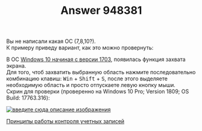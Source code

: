 ﻿---
title: "Answer 948381"
se.owner.user_id: 262779
se.owner.display_name: "L.F.C."
se.owner.link: "https://ru.stackoverflow.com/users/262779/l-f-c"
se.answer_id: 948381
se.question_id: 948299
se.post_type: answer
se.score: 4
se.is_accepted: False
---
<p>Вы не написали какая ОС (7,8,10?).<br>
К примеру приведу вариант, как это можно провернуть:   </p>

<p>В ОС <a href="https://answers.microsoft.com/en-us/windows/forum/windows_10-files-winpc/capturing-screen-contents-the-prntscrn-key-win/df0f73fb-286f-4588-aace-357fe3b5422a" rel="nofollow noreferrer">Windows 10 начиная с версии 1703</a>, появилась функция захвата экрана.<br>
Для того, чтоб захватить выбранную область нажмите последовательно комбинацию клавиш: <kbd>Win</kbd> + <kbd>Shift</kbd> + <kbd>S</kbd>, после этого выделяете необходимую область и просто отпускаете левую кнопку мыши.<br>
Скрин для проверки (проверенно на Windows 10 Pro; Version 1809; OS Build: 17763.316):  </p>

<p><a href="https://i.stack.imgur.com/PzUcw.jpg" rel="nofollow noreferrer"><img src="https://i.stack.imgur.com/PzUcw.jpg" alt="введите сюда описание изображения"></a></p>

<p><a href="https://docs.microsoft.com/ru-ru/windows-server/security/user-account-control/how-user-account-control-works" rel="nofollow noreferrer">Принципы работы контроля учетных записей</a></p>

